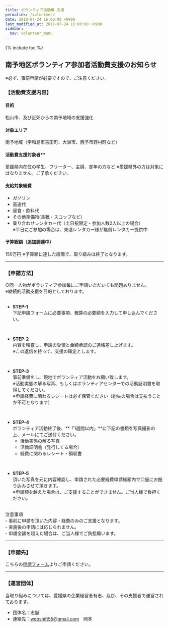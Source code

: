 ```yaml
---
title: ボランティア活動費 支援
permalink: /volunteer/
date: 2018-07-24 16:00:00 +0900
last_modified_at: 2018-07-24 16:00:00 +0900
sidebar:
  nav: volunteer_menu
---
```

{% include toc %}


## 南予地区ボランティア参加者活動費支援のお知らせ
※必ず、事前申請が必要ですので、ご注意ください。

### 【活動費支援内容】
#### 目的
  松山市、及び近郊からの南予地域の支援強化

#### 対象エリア
  南予地域（宇和島市吉田町、大洲市、西予市野村町など）

#### 活動費支援対象者**
  愛媛県内在住の学生、フリーター、主婦、定年の方など
  ※愛媛県外の方は対象にはなりません。ご了承ください。

#### 支給対象経費
- ガソリン
- 高速代
- 昼食・飲料代
- その他準備物(長靴・スコップなど）
- 乗り合わせレンタカー代（土日祝限定・参加人数2人以上の場合）<br>
※平日にご参加の場合は、東温レンタカー様が無償レンタカー提供中

#### 予算総額（追加調達中）
  150万円
  ※予算額に達した段階で、取り組みは終了となります。

---

### 【申請方法】

○同一人物がボランティア参加毎にご申請いただいても問題ありません。<br>
※継続的活動支援を目的としております。<br>
<br>
- ****STEP-1****<br>
下記申請フォームに必要事項、概算の必要額を入力して申し込んでください。<br>
<br>

- ****STEP-2****<br>
内容を精査し、申請の受領と金額承認のご連絡差し上げます。<br>
※この返信を持って、支援の確定とします。<br>
<br>

- ****STEP-3****<br>
事前準備をし、現地でボランティア活動をお願い致します。<br>
※活動実態の解る写真、もしくはボランティアセンターでの活動証明書を取得してください。<br>
※申請経費に関わるレシートは必ず保管ください（紛失の場合は支払うことか不可となります）<br>
<br>

- ****STEP-4****<br>
ボランティア活動終了後、**「1週間以内」**に下記の書類を写真撮影の上、メールにてご送付ください。<br>
  - 活動実態の解る写真<br>
  - 活動証明書（発行してる場合）<br>
  - 経費に関わるレシート・領収書<br>
<br>

- ****STEP-5****<br>
頂いた写真を元に内容確認し、申請された必要経費申請総額内で口座にお振り込みさせて頂きます。<br>
※申請額を越えた場合は、ご支援することができません。ご当人様で負担ください。<br>
<br>
注意事項<br>
- 事前に申請を頂いた内容・経費のみのご支援となります。<br>
- 実施後の申請には応じられません。<br>
- 申請金額を超えた場合は、ご当人様でご負担願います。<br>


---

### 【申請先】<br>
こちらの[申請フォーム](https://docs.google.com/forms/d/e/1FAIpQLSeR8kfzkLFpPoeds7cJ9PbiRJGSX4jrb1WE5lcSs093M_LEbg/viewform)よりご申請ください。



---

### 【運営団体】
当取り組みについては、愛媛県の企業経営者有志、及び、その支援者で運営されております。
- 団体名：志脈
- 連絡先：webshift55@gmail.com　岡本
